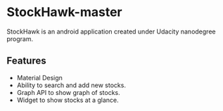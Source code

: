 # StockHawk-master

StockHawk is an android application created under Udacity nanodegree program. 

## Features
- Material Design
- Ability to search and add new stocks.
- Graph API to show graph of stocks.
- Widget to show stocks at a glance.

